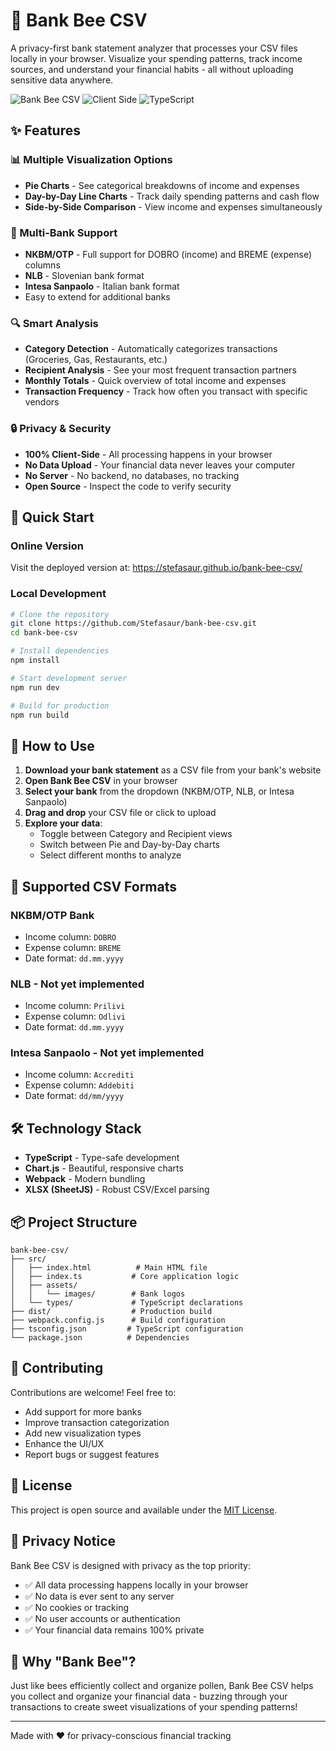 # 🐝 Bank Bee CSV

A privacy-first bank statement analyzer that processes your CSV files locally in your browser. Visualize your spending patterns, track income sources, and understand your financial habits - all without uploading sensitive data anywhere.

![Bank Bee CSV](https://img.shields.io/badge/Privacy-First-green)
![Client Side](https://img.shields.io/badge/Processing-Client%20Side-blue)
![TypeScript](https://img.shields.io/badge/TypeScript-Ready-blue)

## ✨ Features

### 📊 Multiple Visualization Options
- **Pie Charts** - See categorical breakdowns of income and expenses
- **Day-by-Day Line Charts** - Track daily spending patterns and cash flow
- **Side-by-Side Comparison** - View income and expenses simultaneously

### 🏦 Multi-Bank Support
- **NKBM/OTP** - Full support for DOBRO (income) and BREME (expense) columns
- **NLB** - Slovenian bank format
- **Intesa Sanpaolo** - Italian bank format
- Easy to extend for additional banks

### 🔍 Smart Analysis
- **Category Detection** - Automatically categorizes transactions (Groceries, Gas, Restaurants, etc.)
- **Recipient Analysis** - See your most frequent transaction partners
- **Monthly Totals** - Quick overview of total income and expenses
- **Transaction Frequency** - Track how often you transact with specific vendors

### 🔒 Privacy & Security
- **100% Client-Side** - All processing happens in your browser
- **No Data Upload** - Your financial data never leaves your computer
- **No Server** - No backend, no databases, no tracking
- **Open Source** - Inspect the code to verify security

## 🚀 Quick Start

### Online Version
Visit the deployed version at: https://stefasaur.github.io/bank-bee-csv/

### Local Development
```bash
# Clone the repository
git clone https://github.com/Stefasaur/bank-bee-csv.git
cd bank-bee-csv

# Install dependencies
npm install

# Start development server
npm run dev

# Build for production
npm run build
```

## 📝 How to Use

1. **Download your bank statement** as a CSV file from your bank's website
2. **Open Bank Bee CSV** in your browser
3. **Select your bank** from the dropdown (NKBM/OTP, NLB, or Intesa Sanpaolo)
4. **Drag and drop** your CSV file or click to upload
5. **Explore your data**:
   - Toggle between Category and Recipient views
   - Switch between Pie and Day-by-Day charts
   - Select different months to analyze

## 🎯 Supported CSV Formats

### NKBM/OTP Bank
- Income column: `DOBRO`
- Expense column: `BREME`
- Date format: `dd.mm.yyyy`

### NLB - Not yet implemented
- Income column: `Prilivi`
- Expense column: `Odlivi`
- Date format: `dd.mm.yyyy`

### Intesa Sanpaolo - Not yet implemented
- Income column: `Accrediti`
- Expense column: `Addebiti`
- Date format: `dd/mm/yyyy`

## 🛠️ Technology Stack

- **TypeScript** - Type-safe development
- **Chart.js** - Beautiful, responsive charts
- **Webpack** - Modern bundling
- **XLSX (SheetJS)** - Robust CSV/Excel parsing

## 📦 Project Structure

```
bank-bee-csv/
├── src/
│   ├── index.html          # Main HTML file
│   ├── index.ts           # Core application logic
│   ├── assets/
│   │   └── images/        # Bank logos
│   └── types/             # TypeScript declarations
├── dist/                  # Production build
├── webpack.config.js      # Build configuration
├── tsconfig.json         # TypeScript configuration
└── package.json          # Dependencies
```

## 🤝 Contributing

Contributions are welcome! Feel free to:
- Add support for more banks
- Improve transaction categorization
- Add new visualization types
- Enhance the UI/UX
- Report bugs or suggest features

## 📄 License

This project is open source and available under the [MIT License](LICENSE).

## 🔐 Privacy Notice

Bank Bee CSV is designed with privacy as the top priority:
- ✅ All data processing happens locally in your browser
- ✅ No data is ever sent to any server
- ✅ No cookies or tracking
- ✅ No user accounts or authentication
- ✅ Your financial data remains 100% private

## 🐝 Why "Bank Bee"?

Just like bees efficiently collect and organize pollen, Bank Bee CSV helps you collect and organize your financial data - buzzing through your transactions to create sweet visualizations of your spending patterns!

---

Made with ❤️ for privacy-conscious financial tracking